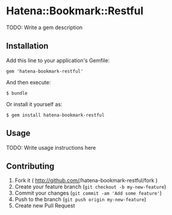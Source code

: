 # Hatena::Bookmark::Restful

TODO: Write a gem description

## Installation

Add this line to your application's Gemfile:

    gem 'hatena-bookmark-restful'

And then execute:

    $ bundle

Or install it yourself as:

    $ gem install hatena-bookmark-restful

## Usage

TODO: Write usage instructions here

## Contributing

1. Fork it ( http://github.com/<my-github-username>/hatena-bookmark-restful/fork )
2. Create your feature branch (`git checkout -b my-new-feature`)
3. Commit your changes (`git commit -am 'Add some feature'`)
4. Push to the branch (`git push origin my-new-feature`)
5. Create new Pull Request
